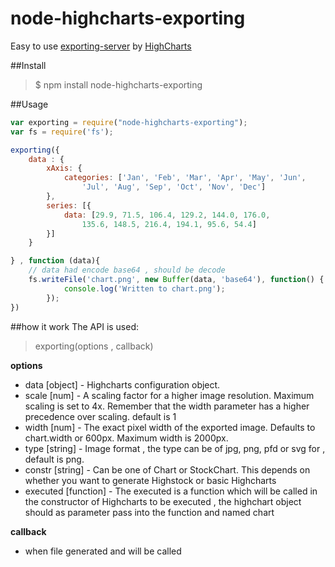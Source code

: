 # node-highcharts-exporting
Easy to use [exporting-server](https://github.com/highslide-software/highcharts.com/tree/master/exporting-server/phantomjs) by [HighCharts](http://www.highcharts.com/component/content/article/2-news/52-serverside-generated-charts)

##Install
> $ npm install node-highcharts-exporting

##Usage
``` javascript
var exporting = require("node-highcharts-exporting");
var fs = require('fs');

exporting({
    data : {
        xAxis: {
            categories: ['Jan', 'Feb', 'Mar', 'Apr', 'May', 'Jun',
                'Jul', 'Aug', 'Sep', 'Oct', 'Nov', 'Dec']
        },
        series: [{
            data: [29.9, 71.5, 106.4, 129.2, 144.0, 176.0,
                135.6, 148.5, 216.4, 194.1, 95.6, 54.4]
        }]
    }

} , function (data){
    // data had encode base64 , should be decode
    fs.writeFile('chart.png', new Buffer(data, 'base64'), function() {
            console.log('Written to chart.png');
        });
})
```

##how it work
The API is used:
> exporting(options , callback)

**options**
- data [object]       - Highcharts configuration object.
- scale [num]      - A scaling factor for a higher image resolution. Maximum scaling is set to 4x. Remember that the width parameter has a higher precedence over scaling. default is 1
- width [num]       - The exact pixel width of the exported image. Defaults to chart.width or 600px. Maximum width is 2000px.
- type [string]       - Image format , the type can be of jpg, png, pfd or svg for , default is png.
- constr [string]      - Can be one of Chart or StockChart. This depends on whether you want to generate Highstock or basic Highcharts
- executed [function]   - The executed is a function which will be called in the constructor of Highcharts to be executed , the highchart object should  as parameter pass into the function and named chart

**callback**
-  when file generated and will be called


